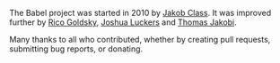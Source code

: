The Babel project was started in 2010 by [Jakob
Class](https://github.com/mikrobi). It was improved further by [Rico
Goldsky](https://github.com/goldsky), [Joshua
Luckers](https://github.com/JoshuaLuckers) and [Thomas
Jakobi](https://github.com/jako).

Many thanks to all who contributed, whether by creating pull requests,
submitting bug reports, or donating.
